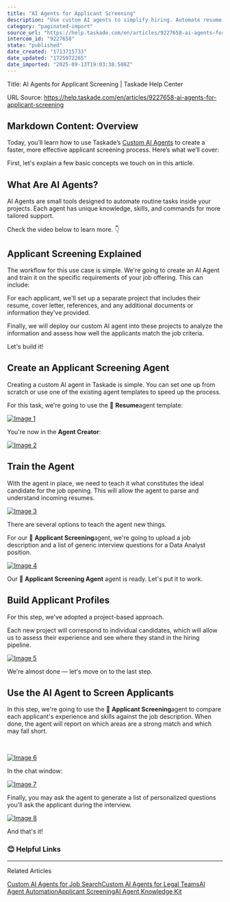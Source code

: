 ```yaml
---
title: "AI Agents for Applicant Screening"
description: "Use custom AI agents to simplify hiring. Automate resume reviews, identify top candidates, and speed up the screening process."
category: "paginated-import"
source_url: "https://help.taskade.com/en/articles/9227658-ai-agents-for-applicant-screening"
intercom_id: "9227658"
state: "published"
date_created: "1713715733"
date_updated: "1725972265"
date_imported: "2025-09-13T19:03:38.508Z"
---
```


Title: AI Agents for Applicant Screening | Taskade Help Center

URL Source: https://help.taskade.com/en/articles/9227658-ai-agents-for-applicant-screening

Markdown Content:
**Overview**
------------

Today, you’ll learn how to use Taskade’s [Custom AI Agents](https://help.taskade.com/en/articles/8958457-custom-ai-agents) to create a faster, more effective applicant screening process. Here’s what we’ll cover:

First, let's explain a few basic concepts we touch on in this article.

**What Are AI Agents?**
-----------------------

AI Agents are small tools designed to automate routine tasks inside your projects. Each agent has unique knowledge, skills, and commands for more tailored support.

Check the video below to learn more. 👇

Applicant Screening Explained
-----------------------------

The workflow for this use case is simple. We're going to create an AI Agent and train it on the specific requirements of your job offering. This can include:

For each applicant, we'll set up a separate project that includes their resume, cover letter, references, and any additional documents or information they've provided.

Finally, we will deploy our custom AI agent into these projects to analyze the information and assess how well the applicants match the job criteria.

Let's build it!

**Create an Applicant Screening Agent**
---------------------------------------

Creating a custom AI agent in Taskade is simple. You can set one up from scratch or use one of the existing agent templates to speed up the process.

For this task, we're going to use the 📄 **Resume**agent template:

[![Image 1](https://downloads.intercomcdn.com/i/o/1028955197/65c6e1f2934dfbea44816107/applicant-screening-agent-1.jpg?expires=1757791800&signature=5cc0aaf4f5c5eebbe05e8ad931e889229724e4b463f1f1ad88c10886ce98618a&req=dSAlHsB7mIBWXvMW1HO4zV5BEblKhphn%2B%2FdMfL3LIuWZ7NZ2muH9zuccdbQ5%0ArPCxwSnyROrwqlSu5wc%3D%0A)](https://downloads.intercomcdn.com/i/o/1028955197/65c6e1f2934dfbea44816107/applicant-screening-agent-1.jpg?expires=1757791800&signature=5cc0aaf4f5c5eebbe05e8ad931e889229724e4b463f1f1ad88c10886ce98618a&req=dSAlHsB7mIBWXvMW1HO4zV5BEblKhphn%2B%2FdMfL3LIuWZ7NZ2muH9zuccdbQ5%0ArPCxwSnyROrwqlSu5wc%3D%0A)

You're now in the **Agent Creator**:

[![Image 2](https://downloads.intercomcdn.com/i/o/1028955474/863c79f99c73eb5f444c185e/applicant-screening-agent-2.jpg?expires=1757791800&signature=34c119d7526dd99695573e3bbd5ff454e67a22ea4979917bba66dd2a65aea4af&req=dSAlHsB7mIVYXfMW1HO4zUt5C95KfUYAohgykT89DYF%2Bi5hitJVFWocPdpN5%0A1zRJQY1aDn3gNXaZ%2BrQ%3D%0A)](https://downloads.intercomcdn.com/i/o/1028955474/863c79f99c73eb5f444c185e/applicant-screening-agent-2.jpg?expires=1757791800&signature=34c119d7526dd99695573e3bbd5ff454e67a22ea4979917bba66dd2a65aea4af&req=dSAlHsB7mIVYXfMW1HO4zUt5C95KfUYAohgykT89DYF%2Bi5hitJVFWocPdpN5%0A1zRJQY1aDn3gNXaZ%2BrQ%3D%0A)

**Train the Agent**
-------------------

With the agent in place, we need to teach it what constitutes the ideal candidate for the job opening. This will allow the agent to parse and understand incoming resumes.

[![Image 3](https://downloads.intercomcdn.com/i/o/1028955658/ef1203f54630649c5003199a/applicant-screening-agent-3.jpg?expires=1757791800&signature=b9359da8b2d67a017fd4fcdb90a05016f1b291f4b4fa8c2a802aa34dc107b323&req=dSAlHsB7mIdaUfMW1HO4zRxDtIs1zDN88qNyR4SPYfOOE8YvGYe8PnwiUlox%0AOhLL2oomtOJr2IYLmXQ%3D%0A)](https://downloads.intercomcdn.com/i/o/1028955658/ef1203f54630649c5003199a/applicant-screening-agent-3.jpg?expires=1757791800&signature=b9359da8b2d67a017fd4fcdb90a05016f1b291f4b4fa8c2a802aa34dc107b323&req=dSAlHsB7mIdaUfMW1HO4zRxDtIs1zDN88qNyR4SPYfOOE8YvGYe8PnwiUlox%0AOhLL2oomtOJr2IYLmXQ%3D%0A)

There are several options to teach the agent new things.

For our 🔎 **Applicant Screening**agent, we're going to upload a job description and a list of generic interview questions for a Data Analyst position.

[![Image 4](https://downloads.intercomcdn.com/i/o/1028955853/a7287d45ebb30bb1f4be8d3e/applicant-screening-agent-4.jpg?expires=1757791800&signature=b43348c192b0e118940ba9a463302f0103a3da7a4f029becd513ac435498e7c0&req=dSAlHsB7mIlaWvMW1HO4zYr3nw4I7muDaRTNeRK7aGOAnS3QFIJ%2B%2BNS7zk3e%0AM1Dxrp6hFc4mTXd%2FL18%3D%0A)](https://downloads.intercomcdn.com/i/o/1028955853/a7287d45ebb30bb1f4be8d3e/applicant-screening-agent-4.jpg?expires=1757791800&signature=b43348c192b0e118940ba9a463302f0103a3da7a4f029becd513ac435498e7c0&req=dSAlHsB7mIlaWvMW1HO4zYr3nw4I7muDaRTNeRK7aGOAnS3QFIJ%2B%2BNS7zk3e%0AM1Dxrp6hFc4mTXd%2FL18%3D%0A)

Our 🔎 **Applicant Screening Agent** agent is ready. Let's put it to work.

Build Applicant Profiles
------------------------

For this step, we've adopted a project-based approach.

Each new project will correspond to individual candidates, which will allow us to assess their experience and see where they stand in the hiring pipeline.

[![Image 5](https://downloads.intercomcdn.com/i/o/1028956019/0f25f2445a1f8cb57794a3f0/applicant-screening-agent-5.jpg?expires=1757791800&signature=d90e4839c9116b5bb9d96b7dbc8f4775dc21ba65a7a13a3492c4e5a4025ff67b&req=dSAlHsB7m4FeUPMW1HO4zTwSY6vebbyL9N%2BVMfAohagwbHrt6NNGVsNx%2BT%2Br%0AI1rQ72kGlsHkW8UVcQE%3D%0A)](https://downloads.intercomcdn.com/i/o/1028956019/0f25f2445a1f8cb57794a3f0/applicant-screening-agent-5.jpg?expires=1757791800&signature=d90e4839c9116b5bb9d96b7dbc8f4775dc21ba65a7a13a3492c4e5a4025ff67b&req=dSAlHsB7m4FeUPMW1HO4zTwSY6vebbyL9N%2BVMfAohagwbHrt6NNGVsNx%2BT%2Br%0AI1rQ72kGlsHkW8UVcQE%3D%0A)

We're almost done — let's move on to the last step.

Use the AI Agent to Screen Applicants
-------------------------------------

In this step, we're going to use the 🔎 **Applicant Screening**agent to compare each applicant's experience and skills against the job description. When done, the agent will report on which areas are a strong match and which may fall short.

​

[![Image 6](https://downloads.intercomcdn.com/i/o/1028956803/3c4fbca58457ef80e40e10cb/applicant+screening-agent-6.jpg?expires=1757791800&signature=8042286b21583db1da1250d6930ac5a92eb0560e778a36a0b01fb6cbdeb44eda&req=dSAlHsB7m4lfWvMW1HO4zetiv7RCzpm5yTv%2FUjGOkKiQU0x4mQyDETs8RBl%2B%0AslL%2BE9irywEoa2gWiGA%3D%0A)](https://downloads.intercomcdn.com/i/o/1028956803/3c4fbca58457ef80e40e10cb/applicant+screening-agent-6.jpg?expires=1757791800&signature=8042286b21583db1da1250d6930ac5a92eb0560e778a36a0b01fb6cbdeb44eda&req=dSAlHsB7m4lfWvMW1HO4zetiv7RCzpm5yTv%2FUjGOkKiQU0x4mQyDETs8RBl%2B%0AslL%2BE9irywEoa2gWiGA%3D%0A)

In the chat window:

[![Image 7](https://downloads.intercomcdn.com/i/o/1028957341/6de66cc2659df4b76ae40196/applicant-screening-agent-7.jpg?expires=1757791800&signature=e7e0c6cb09a0955efbd7eab7afcc7de67fd66e11aa38e35fcc7717d0b182db2c&req=dSAlHsB7moJbWPMW1HO4zVukwjx36faRtO85aaZiOvnnOgRAgPQPlS8VR%2F0V%0A4lgJry2%2FxmkLdZmBItA%3D%0A)](https://downloads.intercomcdn.com/i/o/1028957341/6de66cc2659df4b76ae40196/applicant-screening-agent-7.jpg?expires=1757791800&signature=e7e0c6cb09a0955efbd7eab7afcc7de67fd66e11aa38e35fcc7717d0b182db2c&req=dSAlHsB7moJbWPMW1HO4zVukwjx36faRtO85aaZiOvnnOgRAgPQPlS8VR%2F0V%0A4lgJry2%2FxmkLdZmBItA%3D%0A)

Finally, you may ask the agent to generate a list of personalized questions you'll ask the applicant during the interview.

[![Image 8](https://downloads.intercomcdn.com/i/o/1028957580/7633d135a853a012e40a4823/applicant-screening-agent-8.jpg?expires=1757791800&signature=fb0bc9271c4d5e3867415774ae6e037fd10415244ed78bb1bc6e6723560a2ac2&req=dSAlHsB7moRXWfMW1HO4zSxrLFfmNREEMEUxTy1qo0%2FhhyNQBTl6ZhHuQkHq%0AwFTMkC%2Bbd%2BJrNNhV0mc%3D%0A)](https://downloads.intercomcdn.com/i/o/1028957580/7633d135a853a012e40a4823/applicant-screening-agent-8.jpg?expires=1757791800&signature=fb0bc9271c4d5e3867415774ae6e037fd10415244ed78bb1bc6e6723560a2ac2&req=dSAlHsB7moRXWfMW1HO4zSxrLFfmNREEMEUxTy1qo0%2FhhyNQBTl6ZhHuQkHq%0AwFTMkC%2Bbd%2BJrNNhV0mc%3D%0A)

And that's it!

### **😊 Helpful Links**

* * *

Related Articles

[Custom AI Agents for Job Search](https://help.taskade.com/en/articles/9208068-custom-ai-agents-for-job-search)[Custom AI Agents for Legal Teams](https://help.taskade.com/en/articles/9214611-custom-ai-agents-for-legal-teams)[AI Agent Automation](https://help.taskade.com/en/articles/9314182-ai-agent-automation)[Applicant Screening](https://help.taskade.com/en/articles/9947026-applicant-screening)[AI Agent Knowledge Kit](https://help.taskade.com/en/articles/10550328-ai-agent-knowledge-kit)
